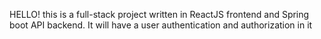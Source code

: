 HELLO!
this is a full-stack project written in ReactJS frontend and Spring boot API backend. It will have a user authentication and authorization in it 

